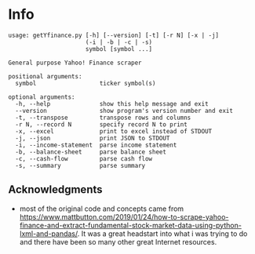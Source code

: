 # Info

    usage: getYfinance.py [-h] [--version] [-t] [-r N] [-x | -j]
                          (-i | -b | -c | -s)
                          symbol [symbol ...]
    
    General purpose Yahoo! Finance scraper
    
    positional arguments:
      symbol                  ticker symbol(s)
    
    optional arguments:
      -h, --help              show this help message and exit
      --version               show program's version number and exit
      -t, --transpose         transpose rows and columns
      -r N, --record N        specify record N to print
      -x, --excel             print to excel instead of STDOUT
      -j, --json              print JSON to STDOUT
      -i, --income-statement  parse income statement
      -b, --balance-sheet     parse balance sheet
      -c, --cash-flow         parse cash flow
      -s, --summary           parse summary
    

## Acknowledgments

* most of the original code and concepts came from https://www.mattbutton.com/2019/01/24/how-to-scrape-yahoo-finance-and-extract-fundamental-stock-market-data-using-python-lxml-and-pandas/. It was a great headstart into what i was trying to do and there have been so many other great Internet resources.

